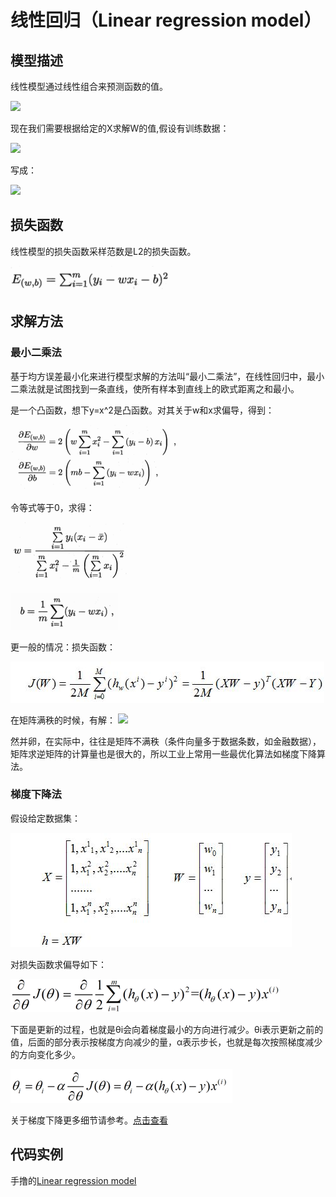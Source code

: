 # 线性回归（Linear regression model）

## 模型描述
线性模型通过线性组合来预测函数的值。

![](http://images.cnitblog.com/blog2015/633472/201503/262037556613399.jpg)

现在我们需要根据给定的X求解W的值,假设有训练数据：

![](http://images.cnitblog.com/blog2015/633472/201503/262041198028564.jpg)

写成：

![](http://images.cnitblog.com/blog2015/633472/201503/262042295678545.jpg)

## 损失函数
线性模型的损失函数采样范数是L2的损失函数。

![](https://github.com/bobkentt/Learning-machine-from-scratch-pic/blob/master/alg_base/pic/20170511184436.png)

## 求解方法

### 最小二乘法
基于均方误差最小化来进行模型求解的方法叫“最小二乘法”，在线性回归中，最小二乘法就是试图找到一条直线，使所有样本到直线上的欧式距离之和最小。

是一个凸函数，想下y=x^2是凸函数。对其关于w和x求偏导，得到：

![](https://github.com/bobkentt/Learning-machine-from-scratch-pic/blob/master/alg_base/pic/20170511184601.png)

令等式等于0，求得：

![](https://github.com/bobkentt/Learning-machine-from-scratch-pic/blob/master/alg_base/pic/20170511185148.png)

![](https://github.com/bobkentt/Learning-machine-from-scratch-pic/blob/master/alg_base/pic/20170511185242.png)

更一般的情况：损失函数：

![](https://github.com/bobkentt/Learning-machine-from-scratch-pic/blob/master/alg_base/pic/262045294426265.jpg)

在矩阵满秩的时候，有解：
![](https://github.com/bobkentt/Learning-machine-from-scratch-pic/blob/master/alg_base/pic/201503/262057197703308.jpg)


然并卵，在实际中，往往是矩阵不满秩（条件向量多于数据条数，如金融数据），矩阵求逆矩阵的计算量也是很大的，所以工业上常用一些最优化算法如梯度下降算法。

### 梯度下降法
假设给定数据集：

![](https://github.com/bobkentt/Learning-machine-from-scratch-pic/blob/master/alg_base/pic/262115482708161.jpg)

对损失函数求偏导如下：

![](https://github.com/bobkentt/Learning-machine-from-scratch-pic/blob/master/alg_base/pic/image_thumb_12.png)

下面是更新的过程，也就是θi会向着梯度最小的方向进行减少。θi表示更新之前的值，后面的部分表示按梯度方向减少的量，α表示步长，也就是每次按照梯度减少的方向变化多少。

![](https://github.com/bobkentt/Learning-machine-from-scratch-pic/blob/master/alg_base/pic/image_thumb_14.png)

关于梯度下降更多细节请参考。[点击查看](https://github.com/bobkentt/Learning-machine-from-scratch-/blob/master/alg_base/gradient_descent.md)

## 代码实例

手撸的[Linear regression model](https://github.com/bobkentt/Learning-machine-from-scratch-/blob/master/practice/linear-regression-practice.md)
